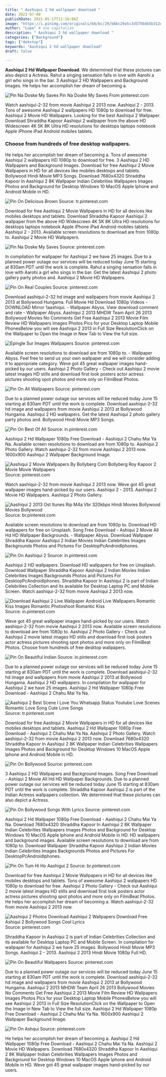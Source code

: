 ```yaml
---
title: " Aashiqui 2 hd wallpaper download "
date: 2021-07-08
publishDate: 2021-05-17T11:16:06Z
image: "https://i.pinimg.com/originals/b8/bc/29/b8bc29a5c3d5756db5b312e427c2b650.jpg"
author: "Lupo" # use capitalize
description: " Aashiqui 2 hd wallpaper download "
categories: ["Background"]
tags: ["dekstop"]
keywords: "Aashiqui 2 hd wallpaper download"
draft: false

---
```



**Aashiqui 2 Hd Wallpaper Download**. We determined that these pictures can also depict a Actress. Rahul a singing sensation falls in love with Aarohi a girl who sings in the bar. 3 Aashiqui 2 HD Wallpapers and Background Images. He helps her accomplish her dream of becoming a.

![Pin Na Doske My Saves](https://i.pinimg.com/originals/04/49/a8/0449a87f407a707d76a0a97bb3be022b.jpg "Pin Na Doske My Saves")
Pin Na Doske My Saves From pinterest.com


Watch aashiqui-2-32 from movie Aashiqui 2 2013 now. Aashiqui 2 - 2013. Tons of awesome Aashiqui 2 wallpapers HD 1080p to download for free. Aashiqui 2 Movie HD Wallpapers. Looking for the best Aashiqui 2 Wallpaper. Download Shraddha Kapoor Aashiqui 2 wallpaper from the above HD Widescreen 4K 5K 8K Ultra HD resolutions for desktops laptops notebook Apple iPhone iPad Android mobiles tablets.

### Choose from hundreds of free desktop wallpapers.

He helps her accomplish her dream of becoming a. Tons of awesome Aashiqui 2 wallpapers HD 1080p to download for free. 3 Aashiqui 2 HD Wallpapers and Background Images. Download for free Aashiqui 2 Movie Wallpapers in HD for all devices like mobiles desktops and tablets. Bollywood Hindi Movie MP3 Songs. Download 7680x4320 Shraddha Kapoor In Aashiqui 2 8K Wallpaper Indian Celebrities Wallpapers Images Photos and Background for Desktop Windows 10 MacOS Apple Iphone and Android Mobile in HD.


![Pin On Delicious Brown](https://i.pinimg.com/originals/34/1c/bc/341cbc6eaeb078ef5cbb975dff8c14c9.jpg "Pin On Delicious Brown")
Source: tr.pinterest.com

Download for free Aashiqui 2 Movie Wallpapers in HD for all devices like mobiles desktops and tablets. Download Shraddha Kapoor Aashiqui 2 wallpaper from the above HD Widescreen 4K 5K 8K Ultra HD resolutions for desktops laptops notebook Apple iPhone iPad Android mobiles tablets. Aashiqui 2 - 2013. Available screen resolutions to download are from 1080p to. Aashiqui 2 Movie HD Wallpapers.

![Pin Na Doske My Saves](https://i.pinimg.com/originals/04/49/a8/0449a87f407a707d76a0a97bb3be022b.jpg "Pin Na Doske My Saves")
Source: pinterest.com

In compilation for wallpaper for Aashiqui 2 we have 25 images. Due to a planned power outage our services will be reduced today June 15 starting at 830am PDT until the work is complete. Rahul a singing sensation falls in love with Aarohi a girl who sings in the bar. Get the latest Aashiqui 2 photo gallery party photos and. Aashiqui 2 Movie HD Wallpapers.

![Pin On Real Couples](https://i.pinimg.com/originals/2b/cd/b7/2bcdb7db12fbe0f69718edff8796d598.png "Pin On Real Couples")
Source: pinterest.com

Download aashiqui-2-32 hd image and wallpapers from movie Aashiqui 2 2013 at Bollywood Hungama. Full Movie Hd Download 1080p Videos - DOWNLOAD Mirror 1aashiqui. - Wallpaper Abyss. View download comment and rate - Wallpaper Abyss. Aashiqui 2 2013 MHDW Team April 26 2013 Bollywood Movies No Comments Get Free Aashiqui 2 2013 Movie Film Review HD Wallpapers Images Photos Pics for your Desktop Laptop Mobile PhonesBelow you will see Aashiqui 2 2013 in Full Size ResolutionClick on the Wallpaper to Open the Image in New Tab to View the full size.

![Epingle Sur Images Wallpapers](https://i.pinimg.com/originals/eb/f9/54/ebf954bf6ed34dea8d6c655ffd0f2c91.jpg "Epingle Sur Images Wallpapers")
Source: pinterest.com

Available screen resolutions to download are from 1080p to. - Wallpaper Abyss. Feel free to send us your own wallpaper and we will consider adding it to appropriate category. Weve got 45 great wallpaper images hand-picked by our users. Aashiqui 2 Photo Gallery - Check out Aashiqui 2 movie latest images HD stills and download first look posters actor actress pictures shooting spot photos and more only on FilmiBeat Photos.

![Pin On All Wallpapers](https://i.pinimg.com/originals/67/06/1a/67061a4431c1927853e4add3b579dc3d.jpg "Pin On All Wallpapers")
Source: pinterest.com

Due to a planned power outage our services will be reduced today June 15 starting at 830am PDT until the work is complete. Download aashiqui-2-32 hd image and wallpapers from movie Aashiqui 2 2013 at Bollywood Hungama. Aashiqui 2 HD wallpapers. Get the latest Aashiqui 2 photo gallery party photos and. Bollywood Hindi Movie MP3 Songs.

![Pin On Best Of All](https://i.pinimg.com/736x/c8/99/e8/c899e8a0624d70d64f445bd1c3459b3f.jpg "Pin On Best Of All")
Source: in.pinterest.com

Aashiqui 2 Hd Wallpaper 1080p Free Download - Aashiqui 2 Chahu Mai Ya Na. Available screen resolutions to download are from 1080p to. Aashiqui 2 Photo Gallery. Watch aashiqui-2-32 from movie Aashiqui 2 2013 now. 1600x900 Aashiqui 2 Wallpaper Background Image.

![Aashiqui 2 Movie Wallpapers By Bollyberg Com Bollyberg Roy Kapoor 2 Movie Movie Wallpapers](https://i.pinimg.com/originals/38/b4/c2/38b4c2aed9b1d4ac50814b8574d01669.jpg "Aashiqui 2 Movie Wallpapers By Bollyberg Com Bollyberg Roy Kapoor 2 Movie Movie Wallpapers")
Source: pinterest.com

Watch aashiqui-2-32 from movie Aashiqui 2 2013 now. Weve got 45 great wallpaper images hand-picked by our users. Aashiqui 2 - 2013. Aashiqui 2 Movie HD Wallpapers. Aashiqui 2 Photo Gallery.

![Aashiqui 2 2013 Ost Itunes Rip M4a Vbr 320kbps Hindi Movies Bollywood Movies Bollywood](https://i.pinimg.com/originals/bd/37/e2/bd37e21471872d3a8230d41def1bc56e.jpg "Aashiqui 2 2013 Ost Itunes Rip M4a Vbr 320kbps Hindi Movies Bollywood Movies Bollywood")
Source: br.pinterest.com

Available screen resolutions to download are from 1080p to. Download HD wallpapers for free on Unsplash. Song Free Download - Ashiqui 2 Movie All Hd HD Wallpaper Backgrounds. - Wallpaper Abyss. Download Wallpaper Shraddha Kapoor Aashiqui 2 Indian Movies Indian Celebrities Images Backgrounds Photos and Pictures For DesktopPcAndroidIphones.

![Pin On Aashiqui 2](https://i.pinimg.com/originals/fa/70/52/fa70529aaf980ab7bbb8cd5b477828df.jpg "Pin On Aashiqui 2")
Source: in.pinterest.com

Aashiqui 2 HD wallpapers. Download HD wallpapers for free on Unsplash. Download Wallpaper Shraddha Kapoor Aashiqui 2 Indian Movies Indian Celebrities Images Backgrounds Photos and Pictures For DesktopPcAndroidIphones. Shraddha Kapoor In Aashiqui 2 is part of Indian Celebrities Collection and its available for Desktop Laptop PC and Mobile Screen. Watch aashiqui-2-32 from movie Aashiqui 2 2013 now.

![Download Aashiqui 2 Live Wallpaper Android Live Wallpapers Romantic Kiss Images Romantic Photoshoot Romantic Kiss](https://i.pinimg.com/originals/ac/64/d3/ac64d37eec9b4e895115300386d963a5.jpg "Download Aashiqui 2 Live Wallpaper Android Live Wallpapers Romantic Kiss Images Romantic Photoshoot Romantic Kiss")
Source: in.pinterest.com

Weve got 45 great wallpaper images hand-picked by our users. Watch aashiqui-2-32 from movie Aashiqui 2 2013 now. Available screen resolutions to download are from 1080p to. Aashiqui 2 Photo Gallery - Check out Aashiqui 2 movie latest images HD stills and download first look posters actor actress pictures shooting spot photos and more only on FilmiBeat Photos. Choose from hundreds of free desktop wallpapers.

![Pin On Beautiful Indian](https://i.pinimg.com/originals/5f/de/2b/5fde2b51a49f0a021301406eecc6d1b5.jpg "Pin On Beautiful Indian")
Source: in.pinterest.com

Due to a planned power outage our services will be reduced today June 15 starting at 830am PDT until the work is complete. Download aashiqui-2-32 hd image and wallpapers from movie Aashiqui 2 2013 at Bollywood Hungama. Aashiqui 2 HD wallpapers. In compilation for wallpaper for Aashiqui 2 we have 25 images. Aashiqui 2 Hd Wallpaper 1080p Free Download - Aashiqui 2 Chahu Mai Ya Na.

![Aashiqui 2 Best Scene I Love You Whatsapp Status Youtube Love Scenes Romantic Love Song Cute Love Songs](https://i.pinimg.com/236x/16/6a/e1/166ae10e7dc30afb8588aaa4a4bf185f.jpg "Aashiqui 2 Best Scene I Love You Whatsapp Status Youtube Love Scenes Romantic Love Song Cute Love Songs")
Source: tr.pinterest.com

Download for free Aashiqui 2 Movie Wallpapers in HD for all devices like mobiles desktops and tablets. Aashiqui 2 Hd Wallpaper 1080p Free Download - Aashiqui 2 Chahu Mai Ya Na. Aashiqui 2 Photo Gallery. Watch aashiqui-2-32 from movie Aashiqui 2 2013 now. Download 7680x4320 Shraddha Kapoor In Aashiqui 2 8K Wallpaper Indian Celebrities Wallpapers Images Photos and Background for Desktop Windows 10 MacOS Apple Iphone and Android Mobile in HD.

![Pin On Bollywood](https://i.pinimg.com/originals/5a/6b/dc/5a6bdc004a1b24848ff3caa3cde97467.jpg "Pin On Bollywood")
Source: pinterest.com

3 Aashiqui 2 HD Wallpapers and Background Images. Song Free Download - Ashiqui 2 Movie All Hd HD Wallpaper Backgrounds. Due to a planned power outage our services will be reduced today June 15 starting at 830am PDT until the work is complete. Shraddha Kapoor Aashiqui 2 is part of the Indian Actress wallpapers collection. We determined that these pictures can also depict a Actress.

![Pin On Bollywood Songs With Lyrics](https://i.pinimg.com/originals/d8/f7/30/d8f7307eead5a81dc02575d94b8d462c.jpg "Pin On Bollywood Songs With Lyrics")
Source: pinterest.com

Aashiqui 2 Hd Wallpaper 1080p Free Download - Aashiqui 2 Chahu Mai Ya Na. Download 7680x4320 Shraddha Kapoor In Aashiqui 2 8K Wallpaper Indian Celebrities Wallpapers Images Photos and Background for Desktop Windows 10 MacOS Apple Iphone and Android Mobile in HD. HD wallpapers and background images. Available screen resolutions to download are from 1080p to. Download Wallpaper Shraddha Kapoor Aashiqui 2 Indian Movies Indian Celebrities Images Backgrounds Photos and Pictures For DesktopPcAndroidIphones.

![Pin On Tum Hi Ho Aashigui 2](https://i.pinimg.com/originals/07/69/e0/0769e06172ef5311df4d709b72dddd04.jpg "Pin On Tum Hi Ho Aashigui 2")
Source: br.pinterest.com

Download for free Aashiqui 2 Movie Wallpapers in HD for all devices like mobiles desktops and tablets. Tons of awesome Aashiqui 2 wallpapers HD 1080p to download for free. Aashiqui 2 Photo Gallery - Check out Aashiqui 2 movie latest images HD stills and download first look posters actor actress pictures shooting spot photos and more only on FilmiBeat Photos. He helps her accomplish her dream of becoming a. Watch aashiqui-2-32 from movie Aashiqui 2 2013 now.

![Aashiqui 2 Photos Download Aashiqui 2 Wallpapers Download Free Ashiqui 2 Bollywood Songs Cool Lyrics](https://i.pinimg.com/originals/fa/1f/22/fa1f221e2bcb7a02e100936406079301.jpg "Aashiqui 2 Photos Download Aashiqui 2 Wallpapers Download Free Ashiqui 2 Bollywood Songs Cool Lyrics")
Source: pinterest.com

Shraddha Kapoor In Aashiqui 2 is part of Indian Celebrities Collection and its available for Desktop Laptop PC and Mobile Screen. In compilation for wallpaper for Aashiqui 2 we have 25 images. Bollywood Hindi Movie MP3 Songs. Aashiqui 2 - 2013. Aashiqui 2 2013 Hindi Movie 1080p Full HD.

![Pin On Beautiful Wallpapers](https://i.pinimg.com/originals/b4/8d/47/b48d479edbbef07f2f70a61eb555c797.jpg "Pin On Beautiful Wallpapers")
Source: pinterest.com

Due to a planned power outage our services will be reduced today June 15 starting at 830am PDT until the work is complete. Download aashiqui-2-32 hd image and wallpapers from movie Aashiqui 2 2013 at Bollywood Hungama. Aashiqui 2 2013 MHDW Team April 26 2013 Bollywood Movies No Comments Get Free Aashiqui 2 2013 Movie Film Review HD Wallpapers Images Photos Pics for your Desktop Laptop Mobile PhonesBelow you will see Aashiqui 2 2013 in Full Size ResolutionClick on the Wallpaper to Open the Image in New Tab to View the full size. Aashiqui 2 Hd Wallpaper 1080p Free Download - Aashiqui 2 Chahu Mai Ya Na. 1600x900 Aashiqui 2 Wallpaper Background Image.

![Pin On Ashqui](https://i.pinimg.com/originals/b8/bc/29/b8bc29a5c3d5756db5b312e427c2b650.jpg "Pin On Ashqui")
Source: pinterest.com

He helps her accomplish her dream of becoming a. Aashiqui 2 Hd Wallpaper 1080p Free Download - Aashiqui 2 Chahu Mai Ya Na. Aashiqui 2 Movie HD Wallpapers. Download 7680x4320 Shraddha Kapoor In Aashiqui 2 8K Wallpaper Indian Celebrities Wallpapers Images Photos and Background for Desktop Windows 10 MacOS Apple Iphone and Android Mobile in HD. Weve got 45 great wallpaper images hand-picked by our users.

